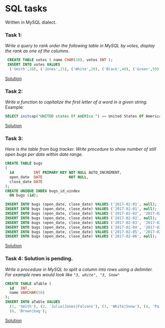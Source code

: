 # SQL tasks
Written in MySQL dialect.

### Task 1:
*Write a query to rank order the following table in MySQL by votes, display the rank as one of the columns.*
```sql
 CREATE TABLE votes ( name CHAR(10), votes INT );
 INSERT INTO votes VALUES
  ('Smith',10), ('Jones',15), ('White',20), ('Black',40), ('Green',50), ('Brown',20)
  ```
 [Solution](/sql/rank.sql)

### Task 2:
*Write a function to capitalize the first letter of a word in a given string.*
   Example:
   ```sql
   SELECT initcap("UNITED states Of AmERIca ") == United States Of America
   ```
   [Solution](/sql/upperCase.sql)

### Task 3:
*Here is the table from bug tracker. Write procedure to show number of still open bugs per date within date range.*
   ```sql
   CREATE TABLE bugs
   (
     id         INT PRIMARY KEY NOT NULL AUTO_INCREMENT,
     open_date  DATE            NOT NULL,
     close_date DATE
   );
   CREATE UNIQUE INDEX bugs_id_uindex
     ON bugs (id);

   INSERT INTO bugs (open_date, close_date) VALUES ('2017-02-01', null);
   INSERT INTO bugs (open_date, close_date) VALUES ('2017-02-01', null);
   INSERT INTO bugs (open_date, close_date) VALUES ('2017-02-02', '2017-02-12');
   INSERT INTO bugs (open_date, close_date) VALUES ('2017-02-02', null);
   INSERT INTO bugs (open_date, close_date) VALUES ('2017-02-03', '2017-02-09');
   INSERT INTO bugs (open_date, close_date) VALUES ('2017-02-04', '2017-02-12');
   INSERT INTO bugs (open_date, close_date) VALUES ('2017-02-05', '2017-02-11');
   INSERT INTO bugs (open_date, close_date) VALUES ('2017-02-06', null);
   ```
   [Solution](/sql/showOpenBugsInDateRange.sql)

### Task 4: Solution is pending.
*Write a procedure in MySQL to split a column into rows using a delimiter.
For example rows would look like `"3, white", "3, Snow"`*
```sql
CREATE TABLE aTable (
  id   INT,
  name VARCHAR(50)
);
INSERT INTO aTable VALUES
  (1, 'Smith'), (2, 'Julio|Jones|Falcons'), (3, 'White|Snow'), (4, 'Paint|It|Red'), (5, 'Green|Lantern'),
  (6, 'Brown|bag');
```
[Solution](/sql/columnsFromDelimiters.sql)